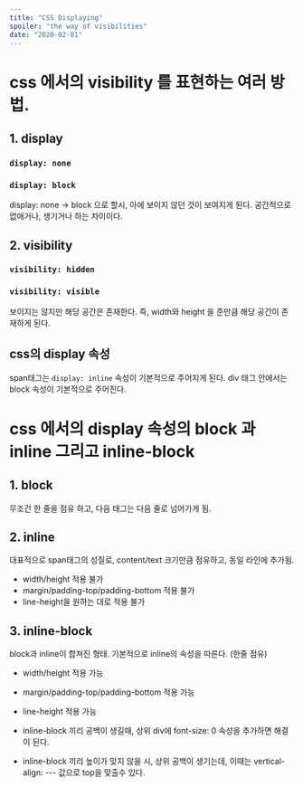 ```yaml
---
title: "CSS Displaying"
spoiler: "the way of visibilities"
date: "2020-02-01"
---
```


# css 에서의 visibility 를 표현하는 여러 방법.

## 1. display

### `display: none`

### `display: block`

display: none -> block 으로 할시, 아에 보이지 않던 것이 보여지게 된다.
공간적으로 없애거나, 생기거나 하는 차이이다.

## 2. visibility

### `visibility: hidden`

### `visibility: visible`

보이지는 않지만 해당 공간은 존재한다. 즉, width와 height 을 준만큼 해당 공간이 존재하게 된다.

## css의 display 속성

span태그는 `display: inline` 속성이 기본적으로 주어지게 된다.
div 태그 안에서는 block 속성이 기본적으로 주어진다.

# css 에서의 display 속성의 block 과 inline 그리고 inline-block

## 1. block

무조건 한 줄을 점유 하고, 다음 태그는 다음 줄로 넘어가게 됨.

## 2. inline

대표적으로 span태그의 성질로, content/text 크기만큼 점유하고, 동일 라인에 추가됨.

- width/height 적용 불가
- margin/padding-top/padding-bottom 적용 불가
- line-height을 원하는 대로 적용 불가

## 3. inline-block

block과 inline이 합쳐진 형태.
기본적으로 inline의 속성을 따른다. (한줄 점유)

- width/height 적용 가능
- margin/padding-top/padding-bottom 적용 가능
- line-height 적용 가능

- inline-block 끼리 공백이 생길때, 상위 div에 font-size: 0 속성을 추가하면 해결이 된다.
- inline-block 끼리 높이가 맞지 않을 시, 상위 공백이 생기는데, 이때는 vertical-align: --- 값으로 top을 맞출수 있다.
